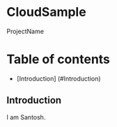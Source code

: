# CloudSample
ProjectName
# Table of contents

- [Introduction] (#Introduction)



## Introduction
I am Santosh.
